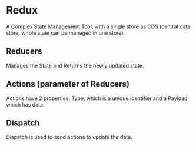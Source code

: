 # Redux

A Complex State Management Tool, with a single store as CDS (central data store, whole state can be managed in one store).

## Reducers

Manages the State and Returns the newly updated state. 

## Actions (parameter of Reducers) 

Actions have 2 properties. Type, which is a unique identifier and a Payload, which has data.

## Dispatch 

Dispatch is used to send actions to update the data.